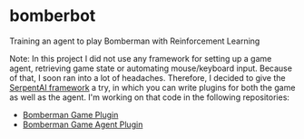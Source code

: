# bomberbot
Training an agent to play Bomberman with Reinforcement Learning

Note: In this project I did not use any framework for setting up a game agent, retrieving game state or automating mouse/keyboard input. Because of that, I soon ran into a lot of headaches. Therefore, I decided to give the [SerpentAI framework](https://github.com/SerpentAI/SerpentAI) a try, in which you can write plugins for both the game as well as the agent. I'm working on that code in the following repositories:
* [Bomberman Game Plugin](https://github.com/danielmast/bomberman_game)
* [Bomberman Game Agent Plugin](https://github.com/danielmast/bomberman_agent)
